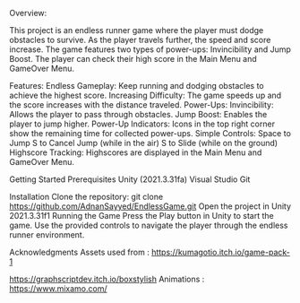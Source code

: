 
Overview:

This project is an endless runner game where the player must dodge obstacles to survive. 
As the player travels further, the speed and score increase. 
The game features two types of power-ups: Invincibility and Jump Boost. 
The player can check their high score in the Main Menu and GameOver Menu.

Features:
Endless Gameplay: Keep running and dodging obstacles to achieve the highest score.
Increasing Difficulty: The game speeds up and the score increases with the distance traveled.
Power-Ups:
Invincibility: Allows the player to pass through obstacles.
Jump Boost: Enables the player to jump higher.
Power-Up Indicators: Icons in the top right corner show the remaining time for collected power-ups.
Simple Controls:
Space to Jump
S to Cancel Jump (while in the air)
S to Slide (while on the ground)
Highscore Tracking: Highscores are displayed in the Main Menu and GameOver Menu.


Getting Started
Prerequisites
Unity (2021.3.31fa)
Visual Studio
Git

Installation
Clone the repository:
git clone https://github.com/AdnanSayyed/EndlessGame.git
Open the project in Unity 2021.3.31f1
Running the Game
Press the Play button in Unity to start the game.
Use the provided controls to navigate the player through the endless runner environment.

Acknowledgments
Assets used from :
https://kumagotio.itch.io/game-pack-1

https://graphscriptdev.itch.io/boxstylish
Animations : https://www.mixamo.com/
